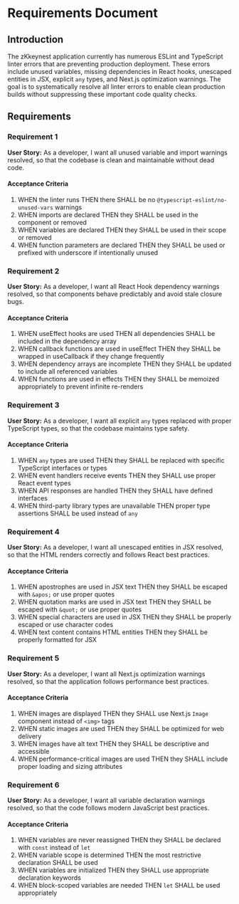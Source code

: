 # Requirements Document

## Introduction

The zKkeynest application currently has numerous ESLint and TypeScript linter errors that are preventing production deployment. These errors include unused variables, missing dependencies in React hooks, unescaped entities in JSX, explicit `any` types, and Next.js optimization warnings. The goal is to systematically resolve all linter errors to enable clean production builds without suppressing these important code quality checks.

## Requirements

### Requirement 1

**User Story:** As a developer, I want all unused variable and import warnings resolved, so that the codebase is clean and maintainable without dead code.

#### Acceptance Criteria

1. WHEN the linter runs THEN there SHALL be no `@typescript-eslint/no-unused-vars` warnings
2. WHEN imports are declared THEN they SHALL be used in the component or removed
3. WHEN variables are declared THEN they SHALL be used in their scope or removed
4. WHEN function parameters are declared THEN they SHALL be used or prefixed with underscore if intentionally unused

### Requirement 2

**User Story:** As a developer, I want all React Hook dependency warnings resolved, so that components behave predictably and avoid stale closure bugs.

#### Acceptance Criteria

1. WHEN useEffect hooks are used THEN all dependencies SHALL be included in the dependency array
2. WHEN callback functions are used in useEffect THEN they SHALL be wrapped in useCallback if they change frequently
3. WHEN dependency arrays are incomplete THEN they SHALL be updated to include all referenced variables
4. WHEN functions are used in effects THEN they SHALL be memoized appropriately to prevent infinite re-renders

### Requirement 3

**User Story:** As a developer, I want all explicit `any` types replaced with proper TypeScript types, so that the codebase maintains type safety.

#### Acceptance Criteria

1. WHEN `any` types are used THEN they SHALL be replaced with specific TypeScript interfaces or types
2. WHEN event handlers receive events THEN they SHALL use proper React event types
3. WHEN API responses are handled THEN they SHALL have defined interfaces
4. WHEN third-party library types are unavailable THEN proper type assertions SHALL be used instead of `any`

### Requirement 4

**User Story:** As a developer, I want all unescaped entities in JSX resolved, so that the HTML renders correctly and follows React best practices.

#### Acceptance Criteria

1. WHEN apostrophes are used in JSX text THEN they SHALL be escaped with `&apos;` or use proper quotes
2. WHEN quotation marks are used in JSX text THEN they SHALL be escaped with `&quot;` or use proper quotes
3. WHEN special characters are used in JSX THEN they SHALL be properly escaped or use character codes
4. WHEN text content contains HTML entities THEN they SHALL be properly formatted for JSX

### Requirement 5

**User Story:** As a developer, I want all Next.js optimization warnings resolved, so that the application follows performance best practices.

#### Acceptance Criteria

1. WHEN images are displayed THEN they SHALL use Next.js `Image` component instead of `<img>` tags
2. WHEN static images are used THEN they SHALL be optimized for web delivery
3. WHEN images have alt text THEN they SHALL be descriptive and accessible
4. WHEN performance-critical images are used THEN they SHALL include proper loading and sizing attributes

### Requirement 6

**User Story:** As a developer, I want all variable declaration warnings resolved, so that the code follows modern JavaScript best practices.

#### Acceptance Criteria

1. WHEN variables are never reassigned THEN they SHALL be declared with `const` instead of `let`
2. WHEN variable scope is determined THEN the most restrictive declaration SHALL be used
3. WHEN variables are initialized THEN they SHALL use appropriate declaration keywords
4. WHEN block-scoped variables are needed THEN `let` SHALL be used appropriately